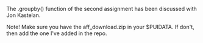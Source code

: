 The .groupby() function of the second assignment has been discussed with Jon Kastelan. 

Note! Make sure you have the aff_download.zip in your $PUIDATA. If don't, then add the one I've added in the repo.
